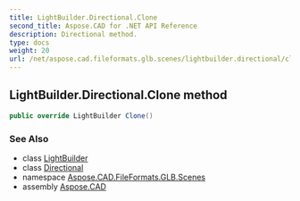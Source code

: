 ```yaml
---
title: LightBuilder.Directional.Clone
second_title: Aspose.CAD for .NET API Reference
description: Directional method. 
type: docs
weight: 20
url: /net/aspose.cad.fileformats.glb.scenes/lightbuilder.directional/clone/
---
```

## LightBuilder.Directional.Clone method

```csharp
public override LightBuilder Clone()
```

### See Also

* class [LightBuilder](../../lightbuilder/)
* class [Directional](../)
* namespace [Aspose.CAD.FileFormats.GLB.Scenes](../../lightbuilder.directional/)
* assembly [Aspose.CAD](../../../)


